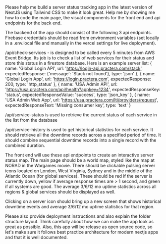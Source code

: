 Please help me build a server status tracking app in the latest version of NextJS using Tailwind CSS to make it look great. Help me by showing me how to code the main page, the visual components for the front end and api endpoints for the back end.

The backend of the app should consist of the following 3 api endpoints. Firebase credentials should be read from environment variables (set locally in a .env.local file and manually in the vercel settings for live deployment).

/api/check-services - is designed to be called every 5 minutes from AWS Event Bridge. Its job is to check a list of web services for their status and store this status in a firestore database. Here is an example server list:
{
    name: 'Global Login API',
    url: 'https://login-api.practera.com/stack',
    expectedResponse: {'message': 'Stack not found'},
    type: 'json'
},
{
    name: 'Global Login App',
    url: 'https://login.practera.com',
    expectedResponse: 200,
    type: 'http_status'
},
{
    name: 'USA Admin API',
    url: 'https://usa.practera.com/api/health?appkey=1234',
    expectedResponseKey: 'status',
    expectedResponseValue: 'success',
    type: 'json_key'
},
{
    name: 'USA Admin Web App',
    url: 'https://usa.practera.com/lti/providers/request',
    expectedResponseText: 'Missing consumer key',
    type: 'text'
}

/api/service-status is used to retrieve the current status of each service in the list from the database

/api/service-history is used to get historical statistics for each service. It should retrieve all the downtime records across a specified period of time. It should combine sequential downtime records into a single record with the combined duration.

The front end will use these api endpoints to create an interactive server status map. The main page should be a world map, styled like the map at NORAD in the Wargames movie. There should be clickable pulsing server icons located on London, West Virginia, Sydney and in the middle of the Atlantic Ocean (for global services). These should be red if the server is currently down, yellow if average response times are > 1 second, and green if all systems are good. The average 3/6/12 mo uptime statistics across all regions & global services should be displayed as well.

Clicking on a server icon should bring up a new screen that shows historical downtime events and average 3/6/12 mo uptime statistics for that region. 

Please also provide deployment instructions and also explain the folder structure layout. Think carefully about how we can make the app look as great as possible. Also, this app will be release as open source code, so let's make sure it follows best practice architecture for modern nextjs apps and that it is well documented.